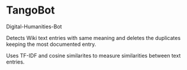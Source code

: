 # TangoBot
Digital-Humanities-Bot

Detects Wiki text entries with same meaning and deletes the duplicates keeping the most documented entry.

Uses TF-IDF and cosine similarites to measure similarities between text entries.
